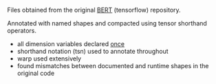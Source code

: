 Files obtained from the original [BERT](https://github.com/google-research/bert) (tensorflow) repository. 

Annotated with named shapes and compacted using tensor shorthand operators.
- all dimension variables declared [once](https://github.com/ofnote/tsalib/blob/d9350073f8a610e776fa808c7e7574d17ac4a02f/models/bert/modeling.py#L81)
- shorthand notation (tsn) used to annotate throughout
- warp used extensively
- found mismatches between documented and runtime shapes in the original code
